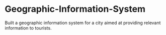 # Geographic-Information-System
Built a geographic information system for a city aimed at providing relevant information to tourists.
